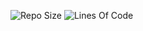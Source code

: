 ![Repo Size](https://img.shields.io/github/repo-size/arCnuts/VoxelRunner?style=plastic)
![Lines Of Code](https://img.shields.io/tokei/lines/github/arCnuts/VoxelRunner?style=plastic)